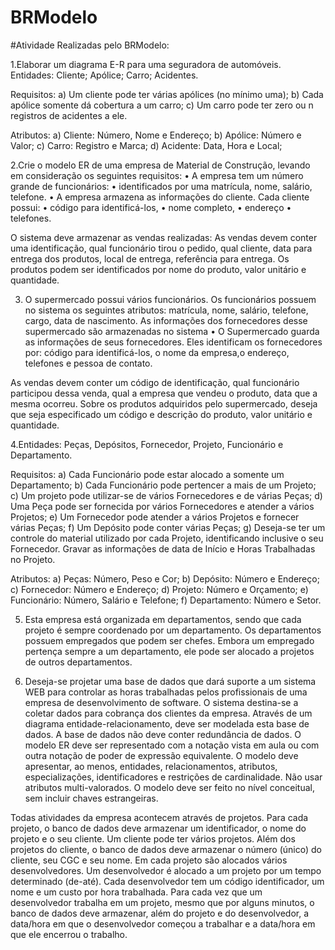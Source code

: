 # BRModelo

#Atividade Realizadas pelo BRModelo:

1.Elaborar um diagrama E-R para uma seguradora de automóveis.
Entidades: Cliente; Apólice; Carro; Acidentes.

Requisitos:
a) Um cliente pode ter várias apólices (no mínimo uma);
b) Cada apólice somente dá cobertura a um carro;
c) Um carro pode ter zero ou n registros de acidentes a ele.

Atributos:
a) Cliente: Número, Nome e Endereço;
b) Apólice: Número e Valor;
c) Carro: Registro e Marca;
d) Acidente: Data, Hora e Local;

2.Crie o modelo ER de uma empresa de Material de Construção, levando em consideração os seguintes requisitos: 
• A empresa tem um número grande de funcionários:
• identificados por uma matrícula, nome, salário, telefone. 
• A empresa armazena as informações do cliente. Cada cliente possui: 
• código para identificá-los, 
• nome completo, 
• endereço 
• telefones. 

 O sistema deve armazenar as vendas realizadas: 
 As vendas devem conter uma identificação, qual funcionário tirou o pedido, qual cliente, data para entrega dos produtos, local de entrega, referência para entrega. 
 Os produtos podem ser identificados por nome do produto, valor unitário e quantidade.

3. O supermercado possui vários funcionários.
Os funcionários possuem no sistema os seguintes atributos: matrícula, nome, salário, telefone, cargo, data de nascimento.
As informações dos fornecedores desse supermercado são armazenadas no sistema
• O Supermercado guarda as informações de seus fornecedores. Eles identificam os fornecedores por: código para identificá-los, o nome da empresa,o endereço, telefones e pessoa de contato.

As vendas devem conter um código de identificação, qual funcionário participou dessa venda, qual a empresa que vendeu o produto, data que a mesma ocorreu.
Sobre os produtos adquiridos pelo supermercado, deseja que seja especificado um código e descrição do produto, valor unitário e quantidade.

4.Entidades: Peças, Depósitos, Fornecedor, Projeto, Funcionário e Departamento.

 Requisitos: 
a) Cada Funcionário pode estar alocado a somente um Departamento; 
b) Cada Funcionário pode pertencer a mais de um Projeto; 
c) Um projeto pode utilizar-se de vários Fornecedores e de várias Peças; 
d) Uma Peça pode ser fornecida por vários Fornecedores e atender a vários Projetos; 
e) Um Fornecedor pode atender a vários Projetos e fornecer várias Peças; 
f) Um Depósito pode conter várias Peças;
g) Deseja-se ter um controle do material utilizado por cada Projeto, identificando inclusive o seu Fornecedor. Gravar as informações de data de Início e Horas Trabalhadas no Projeto.

 Atributos: 
a) Peças: Número, Peso e Cor; 
b) Depósito: Número e Endereço; 
c) Fornecedor: Número e Endereço; 
d) Projeto: Número e Orçamento; 
e) Funcionário: Número, Salário e Telefone; 
f) Departamento: Número e Setor.

5. Esta empresa está organizada em departamentos, sendo que cada projeto é sempre coordenado por um departamento. Os departamentos possuem empregados que podem ser chefes.
Embora um empregado pertença sempre a um departamento, ele pode ser alocado a projetos de outros departamentos.

6. Deseja-se projetar uma base de dados que dará suporte a um sistema WEB para controlar as horas trabalhadas pelos profissionais de uma empresa de desenvolvimento de software. O sistema destina-se a coletar dados para cobrança dos clientes da empresa. Através de um diagrama entidade-relacionamento, deve ser modelada esta base de dados. A base de dados não deve conter redundância de dados. O modelo ER deve ser representado com a notação vista em aula ou com outra notação de poder de expressão equivalente. O modelo deve apresentar, ao menos, entidades, relacionamentos, atributos, especializações, identificadores e restrições de cardinalidade. Não usar atributos multi-valorados. O modelo deve ser feito no nível conceitual, sem incluir chaves estrangeiras.

Todas atividades da empresa acontecem através de projetos. Para cada projeto, o banco de dados deve armazenar um identificador, o nome do projeto e o seu cliente. Um cliente pode ter vários projetos. Além dos projetos do cliente, o banco de dados deve armazenar o número (único) do cliente, seu CGC e seu nome. Em cada projeto são alocados vários desenvolvedores. Um desenvolvedor é alocado a um projeto por um tempo determinado (de-até). Cada desenvolvedor tem um código identificador, um nome e um custo por hora trabalhada. Para cada vez que um desenvolvedor trabalha em um projeto, mesmo que por alguns minutos, o banco de dados deve armazenar, além do projeto e do desenvolvedor, a data/hora em que o desenvolvedor começou a trabalhar e a data/hora em que ele encerrou o trabalho.

